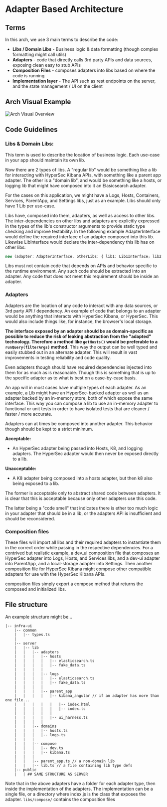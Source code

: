 # Adapter Based Architecture

## Terms

In this arch, we use 3 main terms to describe the code:

- **Libs / Domain Libs** - Business logic & data formatting (though complex formatting might call utils)
- **Adapters** - code that directly calls 3rd party APIs and data sources, exposing clean easy to stub APIs
- **Composition Files** - composes adapters into libs based on where the code is running
- **Implementation layer** - The API such as rest endpoints on the server, and the state management / UI on the client

## Arch Visual Example

![Arch Visual Overview](/docs/assets/arch.png)

## Code Guidelines

### Libs & Domain Libs:

This term is used to describe the location of business logic. Each use-case in your app should maintain its own lib.

Now there are 2 types of libs. A "regular lib" would be something like a lib for interacting with HyperSec Kibana APIs, with something like a parent app adapter. The other is a "domain lib", and would be something like a hosts, or logging lib that might have composed into it an Elasicsearch adapter.

For the cases on this application, we might have a Logs, Hosts, Containers, Services, ParentApp, and Settings libs, just as an example. Libs should only have 1 Lib per use-case.

Libs have, composed into them, adapters, as well as access to other libs. The inter-dependencies on other libs and adapters are explicitly expressed in the types of the lib's constructor arguments to provide static type checking and improve testability. In the following example AdapterInterface would define the required interface of an adapter composed into this lib. Likewise LibInterface would declare the inter-dependency this lib has on other libs:

```ts
new (adapter: AdapterInterface, otherLibs: { lib1: Lib1Interface; lib2: Lib2Interface }): LibInterface
```

Libs must not contain code that depends on APIs and behavior specific to the runtime environment. Any such code should be extracted into an adapter. Any code that does not meet this requirement should be inside an adapter.

### Adapters

Adapters are the location of any code to interact with any data sources, or 3rd party API / dependency. An example of code that belongs to an adapter would be anything that interacts with HyperSec Kibana, or HyperSec. This would also include things like, for instance, the browser's local storage.

**The interface exposed by an adapter should be as domain-specific as possible to reduce the risk of leaking abstraction from the "adapted" technology. Therefore a method like `getHosts()` would be preferable to a `runQuery(filterArgs)` method.** This way the output can be well typed and easily stubbed out in an alternate adapter. This will result in vast improvements in testing reliability and code quality.

Even adapters though should have required dependencies injected into them for as much as is reasonable. Though this is something that is up to the specific adapter as to what is best on a case-by-case basis.

An app will in most cases have multiple types of each adapter. As an example, a Lib might have an HyperSec-backed adapter as well as an adapter backed by an in-memory store, both of which expose the same interface. This way you can compose a lib to use an in-memory adapter to functional or unit tests in order to have isolated tests that are cleaner / faster / more accurate.

Adapters can at times be composed into another adapter. This behavior though should be kept to a strict minimum.

**Acceptable:**

- An HyperSec adapter being passed into Hosts, K8, and logging adapters. The HyperSec adapter would then never be exposed directly to a lib.

**Unacceptable:**

- A K8 adapter being composed into a hosts adapter, but then k8 also being exposed to a lib.

The former is acceptable only to abstract shared code between adapters. It is clear that this is acceptable because only other adapters use this code.

The latter being a "code smell" that indicates there is ether too much logic in your adapter that should be in a lib, or the adapters API is insufficient and should be reconsidered.

### Composition files

These files will import all libs and their required adapters to instantiate them in the correct order while passing in the respective dependencies. For a contrived but realistic example, a dev_ui composition file that composes an HyperSec adapter into Logs, Hosts, and Services libs, and a dev-ui adapter into ParentApp, and a local-storage adapter into Settings. Then another composition file for HyperSec Kibana might compose other compatible adapters for use with the HyperSec Kibana APIs.

composition files simply export a compose method that returns the composed and initialized libs.

## File structure

An example structure might be...

```
|-- infra-ui
    |-- common
    |   |-- types.ts
    |
    |-- server
    |   |-- lib
    |   |   |-- adapters
    |   |   |   |-- hosts
    |   |   |   |   |-- elasticsearch.ts
    |   |   |   |   |-- fake_data.ts
    |   |   |   |
    |   |   |   |-- logs
    |   |   |   |   |-- elasticsearch.ts
    |   |   |   |   |-- fake_data.ts
    |   |   |   |
    |   |   |   |-- parent_app
    |   |   |   |   |-- kibana_angular // if an adapter has more than one file...
    |   |   |   |   |   |-- index.html
    |   |   |   |   |   |-- index.ts
    |   |   |   |   |
    |   |   |   |   |-- ui_harness.ts
    |   |   |   |
    |   |   |-- domains
    |   |   |   |-- hosts.ts
    |   |   |   |-- logs.ts
    |   |   |
    |   |   |-- compose
    |   |   |   |-- dev.ts
    |   |   |   |-- kibana.ts
    |   |   |
    |   |   |-- parent_app.ts // a non-domain lib
    |   |   |-- lib.ts // a file containing lib type defs
    |-- public
    |   | ## SAME STRUCTURE AS SERVER
```

Note that in the above adapters have a folder for each adapter type, then inside the implementation of the adapters. The implementation can be a single file, or a directory where index.js is the class that exposes the adapter.
`libs/compose/` contains the composition files
